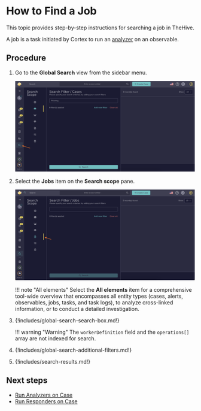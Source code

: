 # How to Find a Job

This topic provides step-by-step instructions for searching a job in TheHive.

A job is a task initiated by Cortex to run an [analyzer](../../../../../cortex/installation-and-configuration/analyzers-responders.md) on an observable.

## Procedure

1. Go to the **Global Search** view from the sidebar menu.

    ![Global Search feature sidebar menu](../../../../images/user-guides/analyst-corner/cases/find-a-case-global-search-feature-sidebar-menu.png)

2. Select the **Jobs** item on the **Search scope** pane.

    ![Global Search feature sidebar menu](../../../../images/user-guides/analyst-corner/cases/find-a-job-global-search.png)

    !!! note "All elements"
        Select the **All elements** item for a comprehensive tool-wide overview that encompasses all entity types (cases, alerts, observables, jobs, tasks, and task logs), to analyze cross-linked information, or to conduct a detailed investigation.

3. {!includes/global-search-search-box.md!}

    !!! warning "Warning"
        The `workerDefinition` field and the `operations[]` array are not indexed for search.

4. {!includes/global-search-additional-filters.md!}

5. {!includes/search-results.md!}

## Next steps

* [Run Analyzers on Case](../../cases-list/run-analyzer.md)
* [Run Responders on Case](../../cases-list/run-responders.md)

